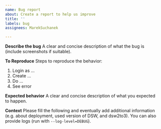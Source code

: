 ```yaml
---
name: Bug report
about: Create a report to help us improve
title: ''
labels: bug
assignees: MarekSuchanek

---
```


**Describe the bug**
A clear and concise description of what the bug is (include screenshots if suitable).

**To Reproduce**
Steps to reproduce the behavior:
1. Login as ...
2. Create ...
3. Do ...
4. See error

**Expected behavior**
A clear and concise description of what you expected to happen.

**Context**
Please fill the following and eventually add additional information (e.g. about deployment, used version of DSW, and dsw2to3). You can also provide logs (run with `--log-level=DEBUG`).
